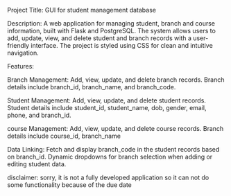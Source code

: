 Project Title:
GUI for student management database

Description:
A web application for managing student, branch and course information, built with Flask and PostgreSQL. The system allows users to add, update, view, and delete student and branch records with a user-friendly interface. The project is styled using CSS for clean and intuitive navigation.

Features:

Branch Management:
Add, view, update, and delete branch records.
Branch details include branch_id, branch_name, and branch_code.

Student Management:
Add, view, update, and delete student records.
Student details include student_id, student_name, dob, gender, email, phone, and branch_id.

course Management:
Add, view, update, and delete course records.
Branch details include course_id, branch_name

Data Linking:
Fetch and display branch_code in the student records based on branch_id.
Dynamic dropdowns for branch selection when adding or editing student data.

disclaimer: sorry, it is not a fully developed application so it can not do some functionality because of the due date
